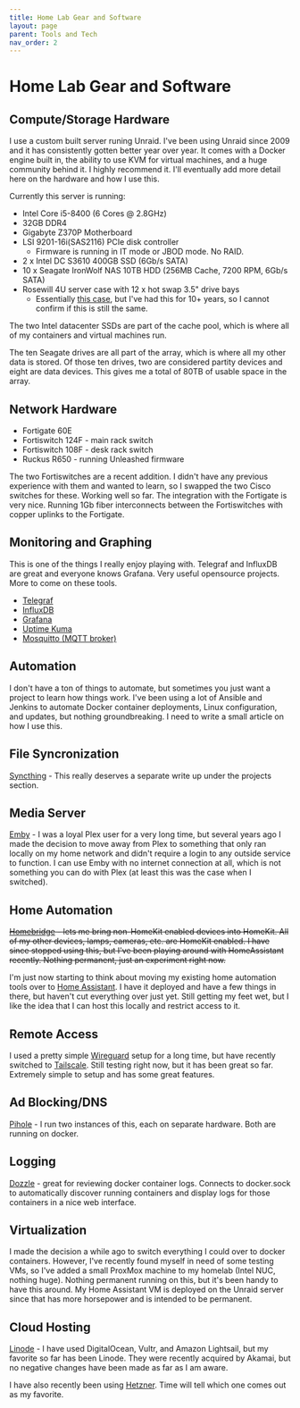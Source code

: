 ```yaml
---
title: Home Lab Gear and Software
layout: page
parent: Tools and Tech
nav_order: 2
---
```


# Home Lab Gear and Software

## Compute/Storage Hardware
I use a custom built server runing Unraid. I've been using Unraid since 2009 and it has consistently gotten better year over year. It comes with a Docker engine built in, the ability to use KVM for virtual machines, and a huge community behind it. I highly recommend it. I'll eventually add more detail here on the hardware and how I use this. 

Currently this server is running:
- Intel Core i5-8400 (6 Cores @ 2.8GHz)
- 32GB DDR4
- Gigabyte Z370P Motherboard
- LSI 9201-16i(SAS2116) PCIe disk controller
    - Firmware is running in IT mode or JBOD mode. No RAID.
- 2 x Intel DC S3610 400GB SSD (6Gb/s SATA)
- 10 x Seagate IronWolf NAS 10TB HDD (256MB Cache, 7200 RPM, 6Gb/s SATA)
- Rosewill 4U server case with 12 x hot swap 3.5" drive bays
    - Essentially [this case](https://www.neegg.com/rosewill-rsv-l4412u-black/p/N82E16811147330), but I've had this for 10+ years, so I cannot confirm if this is still the same.

The two Intel datacenter SSDs are part of the cache pool, which is where all of my containers and virtual machines run. 

The ten Seagate drives are all part of the array, which is where all my other data is stored. Of those ten drives, two are considered partity devices and eight are data devices. This gives me a total of 80TB of usable space in the array.

## Network Hardware
- Fortigate 60E
- Fortiswitch 124F - main rack switch
- Fortiswitch 108F - desk rack switch
- Ruckus R650 - running Unleashed firmware

The two Fortiswitches are a recent addition. I didn't have any previous experience with them and wanted to learn, so I swapped the two Cisco switches for these. Working well so far. The integration with the Fortigate is very nice. Running 1Gb fiber interconnects between the Fortiswitches with copper uplinks to the Fortigate.

## Monitoring and Graphing
This is one of the things I really enjoy playing with. Telegraf and InfluxDB are great and everyone knows Grafana. Very useful opensource projects. More to come on these tools. 

- [Telegraf](https://hub.docker.com/_/telegraf)
- [InfluxDB](https://hub.docker.com/_/influxdb)
- [Grafana](https://hub.docker.com/r/grafana/grafana)
- [Uptime Kuma](https://github.com/louislam/uptime-kuma)
- [Mosquitto (MQTT broker)](https://hub.docker.com/_/eclipse-mosquitto)

## Automation
I don't have a ton of things to automate, but sometimes you just want a project to learn how things work. I've been using a lot of Ansible and Jenkins to automate Docker container deployments, Linux configuration, and updates, but nothing groundbreaking. I need to write a small article on how I use this.

## File Syncronization
[Syncthing](https://docs.syncthing.net/) - This really deserves a separate write up under the projects section.

## Media Server
[Emby](https://emby.media/) - I was a loyal Plex user for a very long time, but several years ago I made the decision to move away from Plex to something that only ran locally on my home network and didn't require a login to any outside service to function. I can use Emby with no internet connection at all, which is not something you can do with Plex (at least this was the case when I switched). 

## Home Automation
~~[Homebridge](https://github.com/homebridge/docker-homebridge) - lets me bring non-HomeKit enabled devices into HomeKit. All of my other devices, lamps, cameras, etc. are HomeKit enabled. I have since stopped using this, but I've been playing around with HomeAssistant recently. Nothing permanent, just an experiment right now.~~

I'm just now starting to think about moving my existing home automation tools over to [Home Assistant](https://www.home-assistant.io/). I have it deployed and have a few things in there, but haven't cut everything over just yet. Still getting my feet wet, but I like the idea that I can host this locally and restrict access to it. 

## Remote Access
I used a pretty simple [Wireguard](https://www.wireguard.com/) setup for a long time, but have recently switched to [Tailscale](https://tailscale.com). Still testing right now, but it has been great so far. Extremely simple to setup and has some great features. 

## Ad Blocking/DNS
[Pihole](https://hub.docker.com/r/pihole/pihole) - I run two instances of this, each on separate hardware. Both are running on docker. 

## Logging
[Dozzle](https://dozzle.dev/) - great for reviewing docker container logs. Connects to docker.sock to automatically discover running containers and display logs for those containers in a nice web interface.

## Virtualization
I made the decision a while ago to switch everything I could over to docker containers. However, I've recently found myself in need of some testing VMs, so I've added a small ProxMox machine to my homelab (Intel NUC, nothing huge). Nothing permanent running on this, but it's been handy to have this around. My Home Assistant VM is deployed on the Unraid server since that has more horsepower and is intended to be permanent.

## Cloud Hosting
[Linode](https://www.linode.com/) - I have used DigitalOcean, Vultr, and Amazon Lightsail, but my favorite so far has been Linode. They were recently acquired by Akamai, but no negative changes have been made as far as I am aware. 

I have also recently been using [Hetzner](https://www.hetzner.com/). Time will tell which one comes out as my favorite. 

